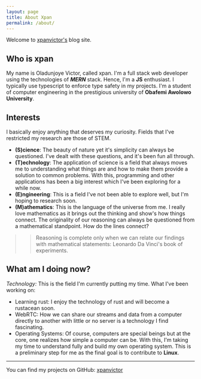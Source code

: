 ```yaml
---
layout: page
title: About Xpan
permalink: /about/
---
```


Welcome to [xpanvictor's](http://portfolio-xpanvictor.vercel.app/) blog site.

## Who is xpan
My name is Oladunjoye Victor, called xpan. I'm a full stack web developer using the 
technologies of ***MERN*** stack. Hence, I'm a __JS__ enthusiast. 
I typically use typescript to enforce type safety in my projects.
I'm a student of computer engineering in the prestigious university of 
**Obafemi Awolowo University**.

## Interests
I basically enjoy anything that deserves my curiosity. Fields that I've restricted
my research are those of STEM.
- __(S)cience__: The beauty of nature yet it's simplicity can always be questioned.
I've dealt with these questions, and it's been fun all through. 
- __(T)echnology__: The application of science is a field that always moves me to
understanding what things are and how to make them provide a solution to common problems.
With this, programming and other applications has been a big interest which I've been
exploring for a while now.
- __(E)ngineering__: This is a field I've not been able to explore well, but I'm
hoping to research soon.
- __(M)athematics__: This is the language of the universe from me. I really love
mathematics as it brings out the thinking and show's how things connect. The originality
of our reasoning can always be questioned from a mathematical standpoint. How do the lines connect?
>> Reasoning is complete only when we can relate our findings with mathematical
>> statements: Leonardo Da Vinci's book of experiments.
 
## What am I doing now?
*Technology:* This is the field I'm currently putting my time. What I've been working on:
- Learning rust: I enjoy the technology of rust and will become a rustacean soon.
- WebRTC: How we can share our streams and data from a computer directly to another with
little or no server is a technology I find fascinating.
- Operating Systems: Of course, computers are special beings but at the core, one 
realizes how simple a computer can be. With this, I'm taking my time to understand fully
and build my own operating system. This is a preliminary step for me as the final goal is
to contribute to **Linux**.

---



You can find my projects on GitHub:
[xpanvictor](https://github.com/xpanvictor)
